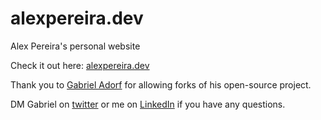 # alexpereira.dev

Alex Pereira's personal website

Check it out here: [alexpereira.dev](https://alexpereira.dev)

Thank you to [Gabriel Adorf](https://github.com/gabdorf/gabriel-adorf-portfolio) for allowing forks of his open-source project.

DM Gabriel on [twitter](https://twitter.com/gabdorf) or me on [LinkedIn](https://www.linkedin.com/in/alex-a-pereira/) if you have any questions.
